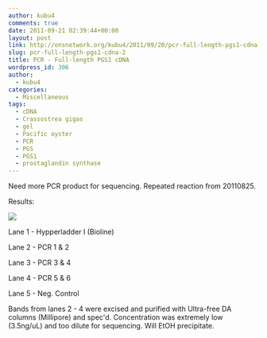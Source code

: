 ```yaml
---
author: kubu4
comments: true
date: 2011-09-21 02:39:44+00:00
layout: post
link: http://onsnetwork.org/kubu4/2011/09/20/pcr-full-length-pgs1-cdna-2/
slug: pcr-full-length-pgs1-cdna-2
title: PCR - Full-length PGS1 cDNA
wordpress_id: 306
author:
  - kubu4
categories:
  - Miscellaneous
tags:
  - cDNA
  - Crassostrea gigas
  - gel
  - Pacific oyster
  - PCR
  - PGS
  - PGS1
  - prostaglandin synthase
---
```


Need more PCR product for sequencing. Repeated reaction from 20110825.

Results:

![](http://eagle.fish.washington.edu/Arabidopsis/20110921-01.JPG)

Lane 1 - Hypperladder I (Bioline)

Lane 2 - PCR 1 & 2

Lane 3 - PCR 3 & 4

Lane 4 - PCR 5 & 6

Lane 5 - Neg. Control

Bands from lanes 2 - 4 were excised and purified with Ultra-free DA columns (Millipore) and spec'd. Concentration was extremely low (3.5ng/uL) and too dilute for sequencing. Will EtOH precipitate.
